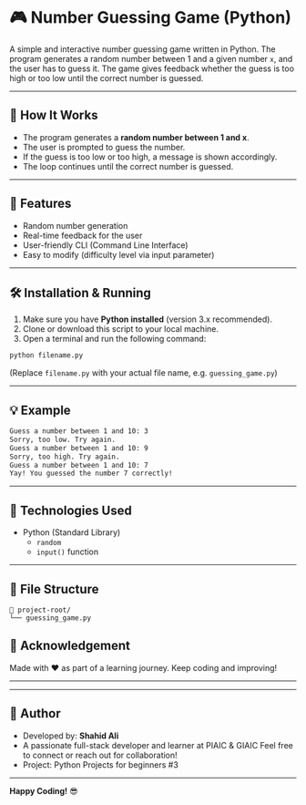
# 🎮 Number Guessing Game (Python)

A simple and interactive number guessing game written in Python. The program generates a random number between 1 and a given number `x`, and the user has to guess it. The game gives feedback whether the guess is too high or too low until the correct number is guessed.

---

## 🚀 How It Works

- The program generates a **random number between 1 and x**.
- The user is prompted to guess the number.
- If the guess is too low or too high, a message is shown accordingly.
- The loop continues until the correct number is guessed.

---

## 🧠 Features

- Random number generation
- Real-time feedback for the user
- User-friendly CLI (Command Line Interface)
- Easy to modify (difficulty level via input parameter)

---

## 🛠️ Installation & Running

1. Make sure you have **Python installed** (version 3.x recommended).
2. Clone or download this script to your local machine.
3. Open a terminal and run the following command:

```bash
python filename.py
```

(Replace `filename.py` with your actual file name, e.g. `guessing_game.py`)

---

## 💡 Example

```bash
Guess a number between 1 and 10: 3
Sorry, too low. Try again.
Guess a number between 1 and 10: 9
Sorry, too high. Try again.
Guess a number between 1 and 10: 7
Yay! You guessed the number 7 correctly!
```

---

## 🧰 Technologies Used

- Python (Standard Library)
  - `random`
  - `input()` function

---

## 📂 File Structure

```
📁 project-root/
└── guessing_game.py
```


## 🙌 Acknowledgement

Made with ❤️ as part of a learning journey. Keep coding and improving! 

---

---

## 👤 Author

- Developed by: **Shahid Ali**
- A passionate full-stack developer and learner at PIAIC & GIAIC 
  Feel free to connect or reach out for collaboration!
- Project: Python Projects for beginners #3

---


**Happy Coding!** 😎
